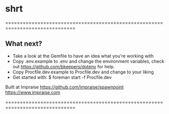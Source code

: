 # shrt
==============================================================================

  ## What next?

  - Take a look at the Gemfile to have an idea what you're working with
  - Copy .env.example to .env and change the environment variables,
    check out https://github.com/bkeepers/dotenv for help.
  - Copy Procfile.dev.example to Procfile.dev and change to your liking
  - Get started with: $ foreman start -f Procfile.dev

  Built at Impraise
  https://github.com/impraise/spawnpoint
  https://www.impraise.com

==============================================================================


